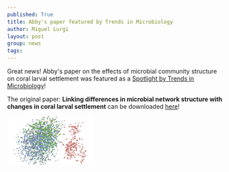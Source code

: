 ```yaml
---
published: True
title: Abby's paper featured by Trends in Microbiology
author: Miguel Lurgi
layout: post
group: news
tags: 
---
```


Great news! Abby's paper on the effects of microbial community structure on coral larval settlement was featured as a [Spotlight by Trends in Microbiology](https://doi.org/10.1016/j.tim.2023.11.017)!

The original paper: **Linking differences in microbial network structure with changes in coral larval settlement** can be downloaded [here](https://www.nature.com/articles/s43705-023-00320-x.pdf)!

 <img src="/static/img/pub/2023_Turnlund.png" alt="microbial network" class="img-fluid" width="200">

